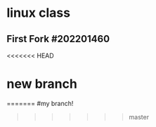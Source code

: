 linux class
==============

First Fork #202201460
----------------------------

<<<<<<< HEAD
# new branch


=======
#my branch! 
>>>>>>> master
